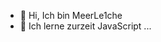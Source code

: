 - 👋 Hi, Ich bin MeerLe1che
- 👀 Ich lerne zurzeit JavaScript ...

<!---
MeerLe1che/MeerLe1che is a ✨ special ✨ repository because its `README.md` (this file) appears on your GitHub profile.
You can click the Preview link to take a look at your changes.
--->
